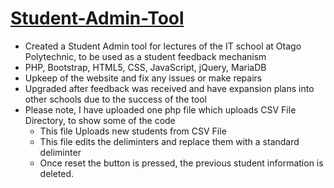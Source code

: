 # <a href="smt.op-bit.nz">Student-Admin-Tool</a> 
-	Created a Student Admin tool for lectures of the IT school at Otago Polytechnic, to be used as a student feedback mechanism
-	PHP, Bootstrap, HTML5, CSS, JavaScript, jQuery, MariaDB
-	Upkeep of the website and fix any issues or make repairs
-	Upgraded after feedback was received and have expansion plans into other schools due to the success of the tool
- Please note, I have uploaded one php file which uploads CSV File Directory, to show some of the code
    - This file Uploads new students from CSV File
    - This file edits the deliminters and replace them with a standard deliminter
    - Once reset the button is pressed, the previous student information is deleted.



